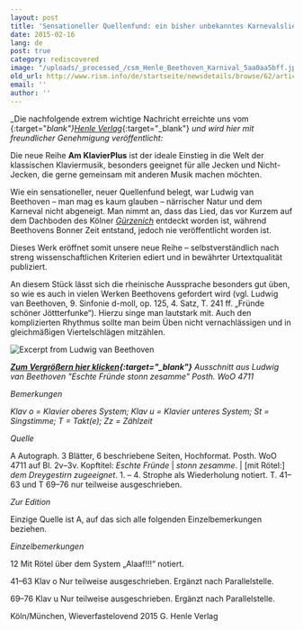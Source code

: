 ```yaml
---
layout: post
title: 'Sensationeller Quellenfund: ein bisher unbekanntes Karnevalslied von Beethoven!'
date: 2015-02-16
lang: de
post: true
category: rediscovered
image: "/uploads/_processed_/csm_Henle_Beethoven_Karnival_5aa0aa5bff.jpg"
old_url: http://www.rism.info/de/startseite/newsdetails/browse/62/article/64/sensational-new-source-a-previously-unknown-carnival-song-by-beethoven.html
email: ''
author: ''
---
```



_Die nachfolgende extrem wichtige Nachricht erreichte uns vom [](http://www.henle.de/blog/de/2015/02/12/narrische-beethovenquelle-entdeckt/#more-4378){:target="_blank"}_[_Henle Verlag_](http://www.henle.de/blog/de/2015/02/12/narrische-beethovenquelle-entdeckt/){:target="_blank"} _und wird hier mit freundlicher Genehmigung veröffentlicht:_





Die neue Reihe **Am KlavierPlus** ist der ideale Einstieg in die Welt der klassischen Klaviermusik, besonders geeignet für alle Jecken und Nicht-Jecken, die gerne gemeinsam mit anderen Musik machen möchten.

Wie ein sensationeller, neuer Quellenfund belegt, war Ludwig van Beethoven – man mag es kaum glauben – närrischer Natur und dem Karneval nicht abgeneigt. Man nimmt an, dass das Lied, das vor Kurzem auf dem Dachboden des Kölner _[Gürzenich](http://www.koelnkongress.de/wDeutsch/locations/guerzenich/historie.php)_ entdeckt worden ist, während Beethovens Bonner Zeit entstand, jedoch nie veröffentlicht worden ist.

Dieses Werk eröffnet somit unsere neue Reihe – selbstverständlich nach streng wissenschaftlichen Kriterien ediert und in bewährter Urtextqualität publiziert.

An diesem Stück lässt sich die rheinische Aussprache besonders gut üben, so wie es auch in vielen Werken Beethovens gefordert wird (vgl. Ludwig van Beethoven, 9. Sinfonie d-moll, op. 125, 4. Satz, T. 241 ff. „Fründe schöner Jöttterfunke“). Hierzu singe man lautstark mit. Auch den komplizierten Rhythmus sollte man beim Üben nicht vernachlässigen und in gleichmäßigen Viertelschlägen mitzählen.



![Excerpt from Ludwig van Beethoven](http://www.henle.de/blog/en/files/2015/02/Posth.-WoO-4711.jpg)



_**[Zum Vergrößern hier klicken](http://www.henle.de/blog/en/files/2015/02/Posth.-WoO-4711.jpg){:target="_blank"}**
Ausschnitt aus Ludwig van Beethoven "Eschte Fründe stonn zesamme" Posth. WoO 4711_





_Bemerkungen_

_Klav o = Klavier oberes System; Klav u = Klavier unteres System; St = Singstimme; T = Takt(e); Zz = Zählzeit_

_Quelle_

A Autograph. 3 Blätter, 6 beschriebene Seiten, Hochformat. Posth. WoO 4711 auf Bl. 2v–3v. Kopftitel: _Eschte Fründe_ | _stonn zesamme_. | [mit Rötel:] _dem Dreygestirn zugeeignet_. 1. – 4. Strophe als Wiederholung notiert. T. 41–63 und T 69–76 nur teilweise ausgeschrieben.

_Zur Edition_

Einzige Quelle ist A, auf das sich alle folgenden Einzelbemerkungen beziehen.

_Einzelbemerkungen_

12  Mit Rötel über dem System „Alaaf!!!“ notiert.

41–63 Klav o Nur teilweise ausgeschrieben. Ergänzt nach Parallelstelle.

69–76 Klav u Nur teilweise ausgeschrieben. Ergänzt nach Parallelstelle.



Köln/München, Wieverfastelovend 2015
G. Henle Verlag

<script type="text/javascript">var switchTo5x=true;</script><script type="text/javascript" src="http://w.sharethis.com/button/buttons.js"></script><script type="text/javascript">stLight.options({publisher: "9b601438-1ce1-49d8-bfd7-9cff5df54c17", doNotHash: false, doNotCopy: false, hashAddressBar: false});</script>